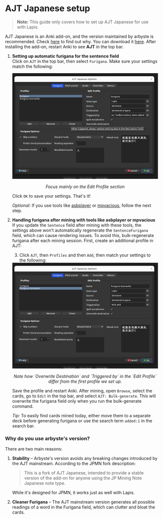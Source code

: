# AJT Japanese setup

> **Note:** This guide only covers how to set up AJT Japanese for use with Lapis.

AJT Japanese is an Anki add-on, and the version maintained by arbyste is recommended. Check [here](#why-do-you-use-the-arbyste-version) to find out why. You can download it [here](https://ankiweb.net/shared/info/200813220). After installing the add-on, restart Anki to see **AJT** in the top bar.

1. **Setting up automatic furigana for the sentence field**  
   Click on `AJT` in the top bar, then select `Furigana`. Make sure your settings match the following:

   <div align="center">
     <img src="../assets/furiganaAJT.png">
     <p><em>Focus mainly on the Edit Profile section</em></p>
   </div>

   Click `OK` to save your settings. That's it!

   *Optional:* If you use tools like [asbplayer](https://killergerbah.github.io/asbplayer/) or [mpvacious](https://github.com/Ajatt-Tools/mpvacious), follow the next step.

2. **Handling furigana after mining with tools like asbplayer or mpvacious**  
   If you update the `Sentence` field after mining with these tools, the settings above won’t automatically regenerate the `SentenceFurigana` field, which can cause rendering issues. To avoid this, bulk-regenerate furigana after each mining session. First, create an additional profile in AJT:

   3. Click `AJT`, then `Profiles` and then `Add`, then match your settings to the following:

   <div align="center">
     <img src="../assets/furiganaBulk.png">
     <p><em>Note how `Overwrite Destination` and `Triggered by` in the `Edit Profile` differ from the first profile we set up.</em></p>
   </div>

   Save the profile and restart Anki. After mining, open `Browse`, select the cards, go to `Edit` in the top bar, and select `AJT: Bulk-generate`. This will overwrite the furigana field only when you run the bulk-generate command.

   *Tip:* To easily find cards mined today, either move them to a separate deck before generating furigana or use the search term `added:1` in the search bar.

### Why do you use arbyste's version?

There are two main reasons:

1. **Stability** – Arbyste's version avoids any breaking changes introduced by the AJT mainstream. According to the JPMN fork description:

   > This is a fork of AJT Japanese, intended to provide a stable version of the add-on for anyone using the JP Mining Note Japanese note type.

   While it's designed for JPMN, it works just as well with Lapis.

2. **Cleaner Furigana** – The AJT mainstream version generates all possible readings of a word in the Furigana field, which can clutter and bloat the cards.
